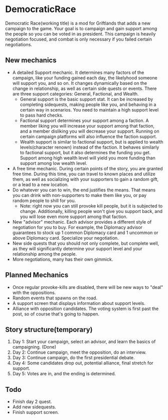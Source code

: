 # DemocraticRace

Democratic Race(working title) is a mod for Griftlands that adds a new campaign to the game. Your goal is to campaign and gain support among the people so you can be voted in as president. This campaign is heavily negotiation focused, and combat is only necessary if you failed certain negotiations.

## New mechanics

* A detailed Support mechanic. It determines many factors of the campaign, like your funding gained each day, the likelyhood someone will support you, and so on. It changes dynamically based on the change in relationship, as well as certain side quests or events. There are three support categories: General, Factional, and Wealth.
  * General support is the basic support stat. It can be increased by completing sidequests, making people like you, and behaving in a certain way in scenarios. You need to maintain a high support level to pass hard checks.
  * Factional support determines your support among a faction. A member liking you will increase your support among that faction, and a member disliking you will decrease your support. Running on certain campaign platforms will also influence the faction support.
  * Wealth support is similar to factional support, but is applied to wealth levels(character renown) instead of the faction. It behaves similarly to factional support, but it also determines the funding you get. Support among high wealth level will yield you more funding than support among low wealth level.
* A free time mechanic. During certain points of the story, you are granted free time. During this time, you can travel to known places and utilize them, as well as socializing with your supporters to gain a random gift, or a lead to a new location.
* Do whatever you can to win, the end justifies the means. That means you can drink with non-supporters to make them like you, or pay random people to shill for you.
  * Note: right now you can still provoke kill people, but it is subjected to change. Additionally, killing people won't give you support back, and you will lose even more support among that faction.
* New "advisor" mechanic. Each advisor provides a different style of negotiation for you to buy. For example, the Diplomacy advisor guarantees to stock up 1 common Diplomacy card and 1 uncommon or above Diplomacy card. Specialize your negotiation.
* New side quests that you should not only complete, but complete well, as they will significantly determine your support level and your relationship among the people.
* More negotiations, many has their own gimmick.

## Planned Mechanics

* Once regular provoke-kills are disabled, there will be new ways to "deal" with the oppositions.
* Random events that spawns on the road.
* A support screen that displays information about support levels.
* Alliance with opposition candidates. The voting system is first past the post, so of course that's going to happen.

## Story structure(temporary)

1. Day 1: Start your campaign, select an advisor, and learn the basics of campaigning. (Done)
2. Day 2: Continue campaign, meet the opposition, do an interview.
3. Day 3: Continue campaign, do the first presidential debate.
4. Day 4: Some candidates drop out, potential alliance, final stretch for support.
5. Day 5: Votes are in, and the ending is determined.

## Todo

* Finish day 2 quest.
* Add new sidequests.
* Finish support screen.
